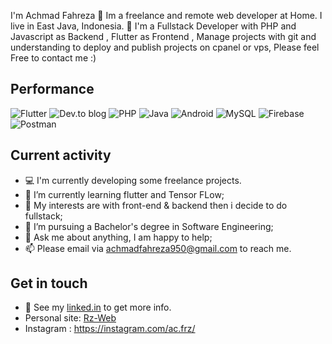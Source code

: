
I'm Achmad Fahreza 👨 Im a freelance and remote web developer at Home. I live in East Java, Indonesia. 🙌 I'm a Fullstack Developer with PHP and Javascript as Backend , Flutter as Frontend , Manage projects with git and understanding to deploy and publish projects on cpanel or vps, Please feel Free to contact me :)

## Performance

![Flutter](https://img.shields.io/badge/Flutter-%2302569B.svg?style=for-the-badge&logo=Flutter&logoColor=white)
![Dev.to blog](https://img.shields.io/badge/dev.to-0A0A0A?style=for-the-badge&logo=dev.to&logoColor=white)
![PHP](https://img.shields.io/badge/php-%23777BB4.svg?style=for-the-badge&logo=php&logoColor=white)
![Java](https://img.shields.io/badge/java-%23ED8B00.svg?style=for-the-badge&logo=java&logoColor=white)
![Android](https://img.shields.io/badge/Android-3DDC84?style=for-the-badge&logo=android&logoColor=white)
![MySQL](https://img.shields.io/badge/mysql-%2300f.svg?style=for-the-badge&logo=mysql&logoColor=white)
![Firebase](https://img.shields.io/badge/firebase-%23039BE5.svg?style=for-the-badge&logo=firebase)
![Postman](https://img.shields.io/badge/Postman-FF6C37?style=for-the-badge&logo=postman&logoColor=white)

## Current activity

- 💻 I'm currently developing some freelance projects.
- 📖 I’m currently learning flutter and Tensor FLow;
- 🤔 My interests are with front-end & backend then i decide to do fullstack;
- 💼 I’m pursuing a Bachelor's degree in Software Engineering;
- 💬 Ask me about anything, I am happy to help;
- 📫 Please email via achmadfahreza950@gmail.com to reach me.


## Get in touch

- 📝 See my <a href="https://www.linkedin.com/in/acfahreza/">linked.in</a> to get more info.
- Personal site: [Rz-Web](https://achreza.github.io/Rz-Web/)
- Instagram : https://instagram.com/ac.frz/



  
